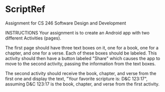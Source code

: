 # ScriptRef
Assignment for CS 246 Software Design and Development

INSTRUCTIONS
Your assignment is to create an Android app with two different Activities (pages).

The first page should have three text boxes on it, one for a book, one for a chapter, and one for a verse. Each of these boxes should be labeled. This activity should then have a button labeled "Share" which causes the app to move to the second activity, passing the information from the text boxes.

The second activity should receive the book, chapter, and verse from the first one and display the text, "Your favorite scripture is: D&C 123:17", assuming D&C 123:17 is the book, chapter, and verse from the first activity.

